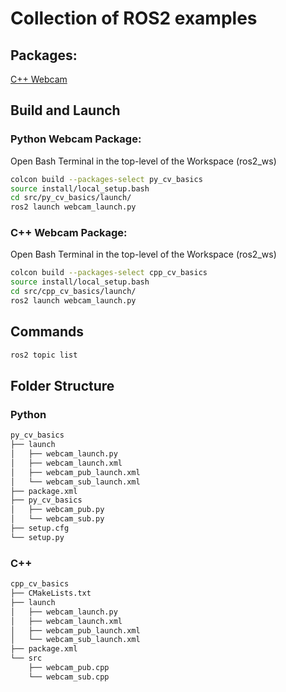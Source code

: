 # Collection of ROS2 examples

## Packages:
[C++ Webcam](src/cpp_cv_basics/README.md)


## Build and Launch
### Python Webcam Package:
Open Bash Terminal in the top-level of the Workspace (ros2_ws)
```bash
colcon build --packages-select py_cv_basics
source install/local_setup.bash
cd src/py_cv_basics/launch/
ros2 launch webcam_launch.py
```
### C++ Webcam Package:
Open Bash Terminal in the top-level of the Workspace (ros2_ws)
```bash
colcon build --packages-select cpp_cv_basics
source install/local_setup.bash
cd src/cpp_cv_basics/launch/
ros2 launch webcam_launch.py
```

## Commands
```bash
ros2 topic list
```

## Folder Structure
### Python
```md
py_cv_basics
├── launch
│   ├── webcam_launch.py
│   ├── webcam_launch.xml
│   ├── webcam_pub_launch.xml
│   └── webcam_sub_launch.xml
├── package.xml
├── py_cv_basics
│   ├── webcam_pub.py
│   └── webcam_sub.py
├── setup.cfg
└── setup.py
```
### C++
```md
cpp_cv_basics
├── CMakeLists.txt
├── launch
│   ├── webcam_launch.py
│   ├── webcam_launch.xml
│   ├── webcam_pub_launch.xml
│   └── webcam_sub_launch.xml
├── package.xml
└── src
    ├── webcam_pub.cpp
    └── webcam_sub.cpp
```
